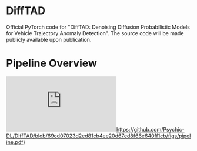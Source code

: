 # DiffTAD
Official PyTorch code for "DiffTAD: Denoising Diffusion Probabilistic Models for Vehicle Trajectory Anomaly Detection". The source code will be made publicly available upon publication.

# Pipeline Overview
![contents](https://github.com/Psychic-DL/DiffTAD/blob/69cd07023d2ed81cb4ee20d67ed8f66e640ff1cb/figs/pipeline.pdf)https://github.com/Psychic-DL/DiffTAD/blob/69cd07023d2ed81cb4ee20d67ed8f66e640ff1cb/figs/pipeline.pdf)
